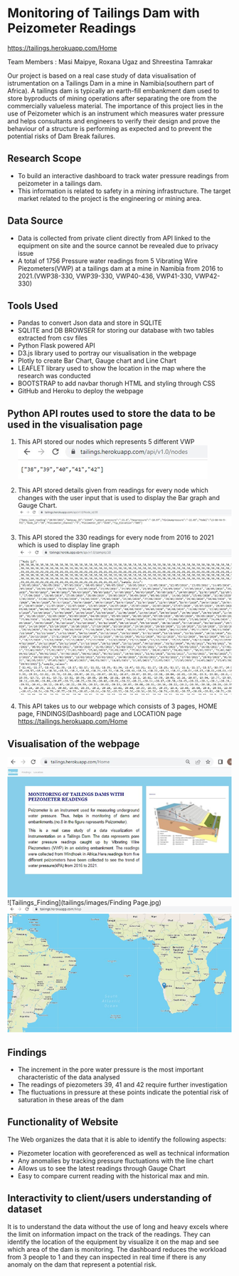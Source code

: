 # Monitoring of Tailings Dam with Peizometer Readings
https://tailings.herokuapp.com/Home

Team Members : Masi Maipye, Roxana Ugaz and Shreestina Tamrakar

Our project is based on a real case study of data visualisation of istrumentation on a Tailings Dam in a mine in Namibia(southern part of Africa). A tailings dam is typically an earth-fill embankment dam used to store byproducts of mining operations after separating the ore from the commercially valueless material. The importance of this project lies in the use of Peizometer which is an instrument which measures water pressure and helps consultants and engineers to verify their design and prove the behaviour of a structure is performing as expected and to prevent the potential risks of Dam Break failures.

## Research Scope
* To build an interactive dashboard to track water pressure readings from peizometer in a tailings dam.
* This information is related to safety in a mining infrastructure. The target market related to the project is the engineering or mining area.

## Data Source
* Data is collected from private client directly from API linked to the equipment on site and the source cannot be revealed due to privacy issue
* A total of 1756 Pressure water readings from 5 Vibrating Wire Piezometers(VWP) at a tailings dam at a mine in Namibia from 2016 to 2021.(VWP38-330, VWP39-330, VWP40-436, VWP41-330, VWP42-330)

## Tools Used
* Pandas to convert Json data and store in SQLITE
* SQLITE and DB BROWSER for storing our database with two tables extracted from csv files
* Python Flask powered API
* D3.js library used to portray our visualisation in the webpage
* Plotly to create Bar Chart, Gauge chart and Line Chart
* LEAFLET library used to show the location in the map where the research was conducted
* BOOTSTRAP to add navbar thorugh HTML and styling through CSS
* GitHub and Heroku to deploy the webpage

## Python API routes used to store the data to be used in the visualisation page
1. This API stored our nodes which represents 5 different VWP
![Talings_node](tailings/images/nodes.jpg)

2. This API stored details given from readings for every node  which changes with the user input that is used to display the Bar graph and Gauge Chart.
![Tailings_node38](tailings/images/node38.jpg)

3. This API stored the 330 readings for every node from 2016 to 2021 which is used to display line graph
![Tailings_samples](tailings/images/Sample38.jpg)

4. This API takes us to our webpage which consists of 3 pages, HOME page, FINDINGS(Dashboard) page and LOCATION page
https://tailings.herokuapp.com/Home

## Visualisation of the webpage
![Tailings_Home](tailings/images/Home.jpg)
![Tailings_Finding](tailings/images/Finding Page.jpg)
![Tailings_Map](tailings/images/Map.jpg)

## Findings
* The increment in the pore water pressure is the most important characteristic of the data analysed
* The readings of piezometers 39, 41 and 42 require further investigation 
* The fluctuations in pressure at these points indicate the potential risk of saturation in these areas of the dam 

## Functionality of Website
The Web organizes the data that it is able to identify the following aspects:
* Piezometer location with georeferenced as well as technical information
* Any anomalies by tracking pressure fluctuations with the line chart
* Allows us to see the latest readings through Gauge Chart
* Easy to compare current reading with the historical max and min.

## Interactivity to client/users understanding of dataset
It is to understand the data without the use of long and heavy excels where the limit on information impact on the track of the readings.
They can identify the location of the equipment by visualize it on the map and see which area of the dam is monitoring.
The dashboard reduces the workload from 3 people to 1 and they can inspected in real time if there is any anomaly on the dam that represent a potential risk.


